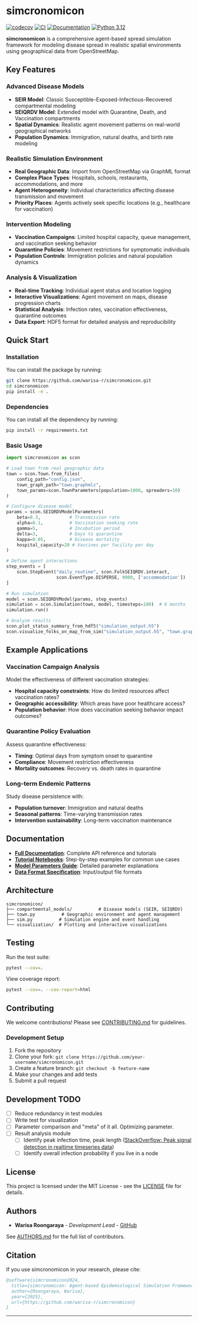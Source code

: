 # simcronomicon

[![codecov](https://codecov.io/gh/warisa-r/simcronomicon/graph/badge.svg?token=S13D4OWJ39)](https://codecov.io/gh/warisa-r/simcronomicon)
[![CI](https://github.com/warisa-r/simcronomicon/actions/workflows/ci.yml/badge.svg)](https://github.com/warisa-r/simcronomicon/actions/workflows/ci.yml)
[![Documentation](https://img.shields.io/badge/docs-GitHub%20Pages-blue)](https://warisa-r.github.io/simcronomicon/)
[![Python 3.12](https://img.shields.io/badge/python-3.12-blue.svg)](https://www.python.org/downloads/release/python-312/)

**simcronomicon** is a comprehensive agent-based spread simulation framework for modeling disease spread in realistic spatial environments using geographical data from OpenStreetMap.

## Key Features

### Advanced Disease Models
- **SEIR Model**: Classic Susceptible-Exposed-Infectious-Recovered compartmental modeling
- **SEIQRDV Model**: Extended model with Quarantine, Death, and Vaccination compartments
- **Spatial Dynamics**: Realistic agent movement patterns on real-world geographical networks
- **Population Dynamics**: Immigration, natural deaths, and birth rate modeling

### Realistic Simulation Environment
- **Real Geographic Data**: Import from OpenStreetMap via GraphML format
- **Complex Place Types**: Hospitals, schools, restaurants, accommodations, and more
- **Agent Heterogeneity**: Individual characteristics affecting disease transmission and movement
- **Priority Places**: Agents actively seek specific locations (e.g., healthcare for vaccination)

### Intervention Modeling
- **Vaccination Campaigns**: Limited hospital capacity, queue management, and vaccination seeking behavior
- **Quarantine Policies**: Movement restrictions for symptomatic individuals
- **Population Controls**: Immigration policies and natural population dynamics

### Analysis & Visualization
- **Real-time Tracking**: Individual agent status and location logging
- **Interactive Visualizations**: Agent movement on maps, disease progression charts
- **Statistical Analysis**: Infection rates, vaccination effectiveness, quarantine outcomes
- **Data Export**: HDF5 format for detailed analysis and reproducibility

## Quick Start

### Installation

You can install the package by running:

```bash
git clone https://github.com/warisa-r/simcronomicon.git
cd simcronomicon
pip install -e .
```

### Dependencies

You can install all the dependency by running:

```bash
pip install -r requirements.txt
```

### Basic Usage

```python
import simcronomicon as scon

# Load town from real geographic data
town = scon.Town.from_files(
    config_path="config.json",
    town_graph_path="town.graphmlz",
    town_params=scon.TownParameters(population=1000, spreaders=10)
)

# Configure disease model
params = scon.SEIQRDVModelParameters(
    beta=0.3,           # Transmission rate
    alpha=0.1,          # Vaccination seeking rate
    gamma=5,            # Incubation period
    delta=3,            # Days to quarantine
    kappa=0.05,         # Disease mortality
    hospital_capacity=20 # Vaccines per facility per day
)

# Define agent interactions
step_events = [
    scon.StepEvent("daily_routine", scon.FolkSEIQRDV.interact, 
                   scon.EventType.DISPERSE, 9000, ['accommodation'])
]

# Run simulation
model = scon.SEIQRDVModel(params, step_events)
simulation = scon.Simulation(town, model, timesteps=180)  # 6 months
simulation.run()

# Analyze results
scon.plot_status_summary_from_hdf5("simulation_output.h5")
scon.visualize_folks_on_map_from_sim("simulation_output.h5", "town.graphmlz")
```

## Example Applications

### Vaccination Campaign Analysis
Model the effectiveness of different vaccination strategies:
- **Hospital capacity constraints**: How do limited resources affect vaccination rates?
- **Geographic accessibility**: Which areas have poor healthcare access?
- **Population behavior**: How does vaccination seeking behavior impact outcomes?

### Quarantine Policy Evaluation
Assess quarantine effectiveness:
- **Timing**: Optimal days from symptom onset to quarantine
- **Compliance**: Movement restriction effectiveness
- **Mortality outcomes**: Recovery vs. death rates in quarantine

### Long-term Endemic Patterns
Study disease persistence with:
- **Population turnover**: Immigration and natural deaths
- **Seasonal patterns**: Time-varying transmission rates
- **Intervention sustainability**: Long-term vaccination maintenance

## Documentation

- **[Full Documentation](https://warisa-r.github.io/simcronomicon/)**: Complete API reference and tutorials
- **[Tutorial Notebooks](examples/)**: Step-by-step examples for common use cases
- **[Model Parameters Guide](docs/models.md)**: Detailed parameter explanations
- **[Data Format Specification](docs/data_formats.md)**: Input/output file formats

## Architecture

```
simcronomicon/
├── compartmental_models/          # Disease models (SEIR, SEIQRDV)
├── town.py          # Geographic environment and agent management  
├── sim.py          # Simulation engine and event handling
└── visualization/  # Plotting and interactive visualizations
```

## Testing

Run the test suite:
```bash
pytest --cov=.
```

View coverage report:
```bash
pytest --cov=. --cov-report=html
```

## Contributing

We welcome contributions! Please see [CONTRIBUTING.md](CONTRIBUTING.md) for guidelines.

### Development Setup
1. Fork the repository
2. Clone your fork: `git clone https://github.com/your-username/simcronomicon.git`
3. Create a feature branch: `git checkout -b feature-name`
4. Make your changes and add tests
5. Submit a pull request

## Development TODO

- [ ] Reduce redundancy in test modules
- [ ] Write test for visualization
- [ ] Parameter comparison and "meta" of it all. Optimizing parameter.
- [ ] Result analysis module 
    - [ ] Identify peak infection time, peak length ([StackOverflow: Peak signal detection in realtime timeseries data](https://stackoverflow.com/questions/22583391/peak-signal-detection-in-realtime-timeseries-data))
    - [ ] Identify overall infection probability if you live in a node

## License

This project is licensed under the MIT License - see the [LICENSE](LICENSE) file for details.

## Authors

- **Warisa Roongaraya** - *Development Lead* - [GitHub](https://github.com/warisa-r)

See [AUTHORS.md](AUTHORS.md) for the full list of contributors.

## Citation

If you use simcronomicon in your research, please cite:

```bibtex
@software{simcronomicon2024,
  title={simcronomicon: Agent-based Epidemiological Simulation Framework},
  author={Roongaraya, Warisa},
  year={2025},
  url={https://github.com/warisa-r/simcronomicon}
}
```
---